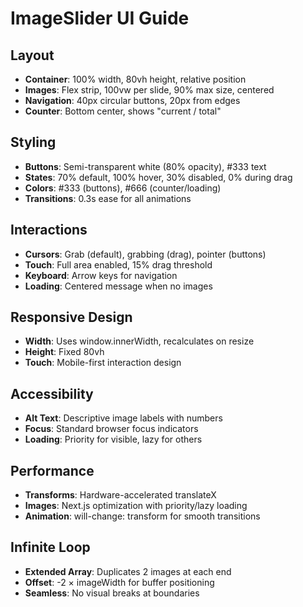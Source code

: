 # ImageSlider UI Guide

## Layout
- **Container**: 100% width, 80vh height, relative position
- **Images**: Flex strip, 100vw per slide, 90% max size, centered
- **Navigation**: 40px circular buttons, 20px from edges
- **Counter**: Bottom center, shows "current / total"

## Styling
- **Buttons**: Semi-transparent white (80% opacity), #333 text
- **States**: 70% default, 100% hover, 30% disabled, 0% during drag
- **Colors**: #333 (buttons), #666 (counter/loading)
- **Transitions**: 0.3s ease for all animations

## Interactions
- **Cursors**: Grab (default), grabbing (drag), pointer (buttons)
- **Touch**: Full area enabled, 15% drag threshold
- **Keyboard**: Arrow keys for navigation
- **Loading**: Centered message when no images

## Responsive Design
- **Width**: Uses window.innerWidth, recalculates on resize
- **Height**: Fixed 80vh
- **Touch**: Mobile-first interaction design

## Accessibility
- **Alt Text**: Descriptive image labels with numbers
- **Focus**: Standard browser focus indicators
- **Loading**: Priority for visible, lazy for others

## Performance
- **Transforms**: Hardware-accelerated translateX
- **Images**: Next.js optimization with priority/lazy loading
- **Animation**: will-change: transform for smooth transitions

## Infinite Loop
- **Extended Array**: Duplicates 2 images at each end
- **Offset**: -2 × imageWidth for buffer positioning
- **Seamless**: No visual breaks at boundaries